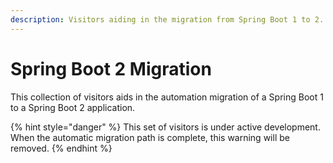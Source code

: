 ```yaml
---
description: Visitors aiding in the migration from Spring Boot 1 to 2.
---
```


# Spring Boot 2 Migration

This collection of visitors aids in the automation migration of a Spring Boot 1 to a Spring Boot 2 application.

{% hint style="danger" %}
This set of visitors is under active development. When the automatic migration path is complete, this warning will be removed.
{% endhint %}

